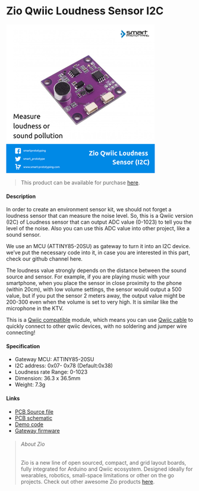 # Zio Qwiic Loudness Sensor I2C

![](loudness.png)

> This product can be available for purchase [here](https://www.smart-prototyping.com/Zio-Qwiic-Loudness-Sensor-I2C).



#### Description

In order to create an environment sensor kit, we should not forget a loudness sensor that can measure the noise level. So, this is a Qwiic version (I2C) of Loudness sensor that can output ADC value (0-1023) to tell you the level of the noise. Also you can use this ADC value into other project, like a sound sensor.

We use an MCU (ATTINY85-20SU) as gateway to turn it into an I2C device. we’ve put the necessary code into it, in case you are interested in this part, check our github channel here. 

The loudness value strongly depends on the distance between the sound source and sensor. For example, if you are playing music with your smartphone, when you place the sensor in close proximity to the phone (within 20cm), with low volume settings, the sensor would output a 500 value, but if you put the sensor 2 meters away, the output value might be 200-300 even when the volume is set to very high. It is similar like the microphone in the KTV. 


This is a [Qwiic compatible](https://www.smart-prototyping.com/Qwiic.html) module, which means you can use [Qwiic cable](https://www.smart-prototyping.com/zio-cables) to quickly connect to other qwiic devices, with no soldering and jumper wire connecting!




#### Specification

* Gateway MCU: ATTINY85-20SU
* I2C address: 0x07- 0x78 (Default:0x38)
* Loudness rate Range: 0-1023
* Dimension: 36.3 x 36.5mm
* Weight: 7.3g




#### Links

* [PCB Source file](https://github.com/ZIOCC/Zio-Qwiic-Loudness-Sensor-I2C)
* [PCB schematic](https://github.com/ZIOCC/Zio-Qwiic-Loudness-Sensor-I2C/blob/master/zio%20qwiic%20loudness%20sensor%20schematic.pdf)
* [Demo code](https://github.com/ZIOCC/Zio-Qwiic-Loudness-Sensor-I2C/tree/master/Codes/Qwiic%20Loudness%20Sensor%20Examples)
* [Gateway firmware](https://github.com/ZIOCC/Zio-Qwiic-Loudness-Sensor-I2C/tree/master/Codes/Qwiic_Loudness_Sensor_Firmware/Qwiic_Loudness_Sensor_Firmware)








> ###### About Zio
> Zio is a new line of open sourced, compact, and grid layout boards, fully integrated for Arduino and Qwiic ecosystem. Designed ideally for wearables, robotics, small-space limitations or other on the go projects. Check out other awesome Zio products [here](https://www.smart-prototyping.com/Zio).

